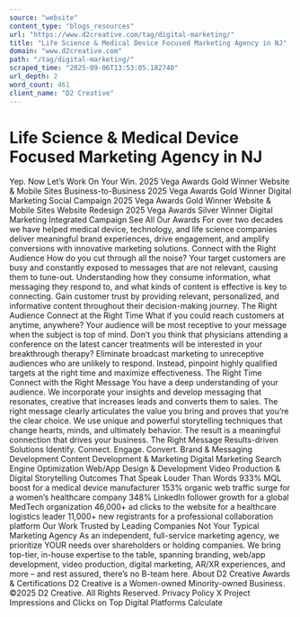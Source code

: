 ```yaml
---
source: "website"
content_type: "blogs_resources"
url: "https://www.d2creative.com/tag/digital-marketing/"
title: "Life Science & Medical Device Focused Marketing Agency in NJ"
domain: "www.d2creative.com"
path: "/tag/digital-marketing/"
scraped_time: "2025-09-06T13:53:05.182740"
url_depth: 2
word_count: 461
client_name: "D2 Creative"
---
```


# Life Science & Medical Device Focused Marketing Agency in NJ

Yep. Now Let’s Work On Your Win. 2025 Vega Awards Gold Winner Website & Mobile Sites Business-to-Business 2025 Vega Awards Gold Winner Digital Marketing Social Campaign 2025 Vega Awards Gold Winner Website & Mobile Sites Website Redesign 2025 Vega Awards Silver Winner Digital Marketing Integrated Campaign See All Our Awards For over two decades we have helped medical device, technology, and life science companies deliver meaningful brand experiences, drive engagement, and amplify conversions with innovative marketing solutions. Connect with the Right Audience How do you cut through all the noise? Your target customers are busy and constantly exposed to messages that are not relevant, causing them to tune-out. Understanding how they consume information, what messaging they respond to, and what kinds of content is effective is key to connecting. Gain customer trust by providing relevant, personalized, and informative content throughout their decision-making journey. The Right Audience Connect at the
Right Time What if you could reach customers at anytime, anywhere? Your audience will be most receptive to your message when the subject is top of mind. Don’t you think that physicians attending a conference on the latest cancer treatments will be interested in your breakthrough therapy? Eliminate broadcast marketing to unreceptive audiences who are unlikely to respond. Instead, pinpoint highly qualified targets at the right time and maximize effectiveness. The Right Time Connect with the
Right Message You have a deep understanding of your audience. We incorporate your insights and develop messaging that resonates, creative that increases leads and converts them to sales. The right message clearly articulates the value you bring and proves that you’re the clear choice. We use unique and powerful storytelling techniques that change hearts, minds, and ultimately behavior. The result is a meaningful connection that drives your business. The Right Message Results-driven Solutions Identify. Connect. Engage. Convert. Brand & Messaging Development Content Development & Marketing Digital Marketing Search Engine Optimization Web/App Design & Development Video Production & Digital Storytelling Outcomes That Speak Louder Than Words 933% MQL boost for a medical device manufacturer 153% organic web traffic surge for a women’s healthcare company 348% LinkedIn follower growth for a global MedTech organization 46,000+ ad clicks to the website for a healthcare logistics leader 11,000+ new registrants for a professional collaboration platform Our Work Trusted by Leading Companies Not Your Typical Marketing Agency As an independent, full-service marketing agency, we prioritize YOUR needs over shareholders or holding companies. We bring top-tier, in-house expertise to the table, spanning branding, web/app development, video production, digital marketing, AR/XR experiences, and more – and rest assured, there’s no B-team here. About D2 Creative Awards & Certifications D2 Creative is a Women-owned Minority-owned Business. ©2025 D2 Creative. All Rights Reserved. Privacy Policy X Project Impressions and Clicks on Top Digital Platforms Calculate